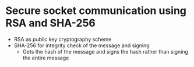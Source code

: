 # Secure socket communication using RSA and SHA-256
* RSA as public key cryptography scheme
* SHA-256 for integrity check of the message and signing
  * Gets the hash of the message and signs the hash rather than signing the entire message